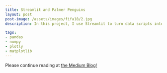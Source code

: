 ```yaml
---
title: Streamlit and Palmer Penguins
layout: post
post-image: /assets/images/fifa18/2.jpg
description: In this project, I use Streamlit to turn data scripts into shareable web apps in minutes. All in Python. 

tags: 
- pandas
- numpy
- plotly
- matplotlib
---
```

<!-- ![png](/assets/images/fifa18/Fifa-world-cup-2018.jpg) -->


Please continue reading at [the Medium Blog!](https://medium.com/@sam_12/transfer-learning-8fe57d57d304)